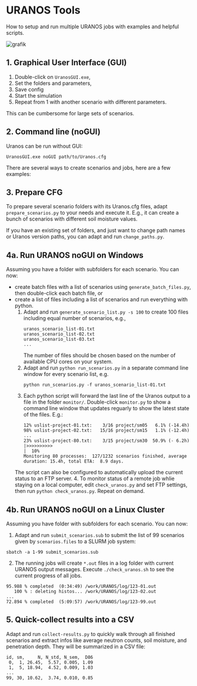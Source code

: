 # URANOS Tools

How to setup and run multiple URANOS jobs with examples and helpful scripts.

![grafik](https://user-images.githubusercontent.com/7942719/221894176-f12bdb56-5929-498f-a0ae-088d0ffd7a5f.png)

## 1. Graphical User Interface (GUI)

1. Double-click on `UranosGUI.exe`,
2. Set the folders and parameters,
3. Save config
4. Start the simulation
5. Repeat from 1 with another scenario with different parameters.

This can be cumbersome for large sets of scenarios.

## 2. Command line (noGUI)

Uranos can be run without GUI:

    UranosGUI.exe noGUI path/to/Uranos.cfg

There are several ways to create scenarios and jobs, here are a few examples:

## 3. Prepare CFG

To prepare several scenario folders with its Uranos.cfg files, adapt `prepare_scenarios.py` to your needs and execute it. E.g., it can create a bunch of scenarios with different soil moisture values.

If you have an existing set of folders, and just want to change path names or Uranos version paths, you can adapt and run `change_paths.py`.

## 4a. Run URANOS noGUI on Windows

Assuming you have a folder with subfolders for each scenario. You can now:
- create batch files with a list of scenarios using `generate_batch_files.py`, then double-click each batch file, or
- create a list of files including a list of scenarios and run everything with python.
  1. Adapt and run `generate_scenario_list.py -s 100` to create 100 files including equal number of scenarios, e.g.,
     ```
     uranos_scenario_list-01.txt
     uranos_scenario_list-02.txt
     uranos_scenario_list-03.txt
     ...
     ```
     The number of files should be chosen based on the number of available CPU cores on your system.
  2. Adapt and run `python run_scenarios.py` in a separate command line window for every scenario list, e.g.
     ```
     python run_scenarios.py -f uranos_scenario_list-01.txt
     ```
  3. Each python script will forward the last line of the Uranos output to a file in the folder `monitor/`. Double-click `monitor.py` to show a command line window that updates reguarly to show the latest state of the files. E.g.:
     ```
     12% uslist-project-01.txt:    3/16 project/sm05   6.1% (-14.4h)
     98% uslist-project-02.txt:   15/16 project/sm15   1.1% (-12.4h)
     ...
     23% uslist-project-80.txt:    3/15 project/sm30  50.9% (- 6.2h)
     |>>>>>>>>>>                                                     |  10%
     Monitoring 80 processes:  127/1232 scenarios finished, average duration: 15.4h, total ETA:  8.9 days.
     ```
  The script can also be configured to automatically upload the current status to an FTP server.
  4. To monitor status of a remote job whlie staying on a local computer, edit `check_uranos.py` and set FTP settings, then run `python check_uranos.py`. Repeat on demand.
  
## 4b. Run URANOS noGUI on a Linux Cluster

Assuming you have folder with subfolders for each scenario. You can now:

1. Adapt and run `submit_scenarios.sub` to submit the list of 99 scenarios given by `scenarios.files` to a SLURM job system:
  ```
  sbatch -a 1-99 submit_scenarios.sub
  ```
2. The running jobs will create `*.out` files in a log folder with current URANOS output messages. Execute `./check_uranos.sh` to see the current progress of all jobs.
  ```
  95.988 % completed  (0:34:49) /work/URANOS/log/123-01.out
     100 % : deleting histos... /work/URANOS/log/123-02.out
  ...
  72.894 % completed  (5:09:57) /work/URANOS/log/123-99.out
  ```

## 5. Quick-collect results into a CSV

Adapt and run `collect-results.py` to quickly walk through all finished scenarios and extract infos like average neutron counts, soil moisture, and penetration depth. They will be summarized in a CSV file:
```
id, sm,     N, N_std, N_sem,  D86
 0,  1, 26.45,  5.57, 0.005, 1.09
 1,  5, 18.94,  4.52, 0.009, 1.03
...
99, 30, 10.62,  3.74, 0.010, 0.85
```
